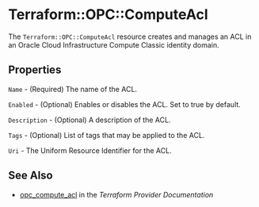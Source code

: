 # Terraform::OPC::ComputeAcl

The ``Terraform::OPC::ComputeAcl`` resource creates and manages an ACL in an Oracle Cloud Infrastructure Compute Classic identity domain.

## Properties

`Name` - (Required) The name of the ACL.

`Enabled` - (Optional) Enables or disables the ACL. Set to true by default.

`Description` - (Optional) A description of the ACL.

`Tags` - (Optional) List of tags that may be applied to the ACL.

`Uri` - The Uniform Resource Identifier for the ACL.


## See Also

* [opc_compute_acl](https://www.terraform.io/docs/providers/opc/r/compute_acl.html) in the _Terraform Provider Documentation_